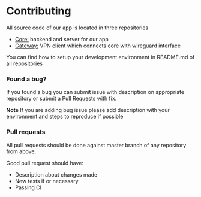 # Contributing

All source code of our app is located in three repositories

* [Core:](https://github.com/DefGuard/defguard) backend and server for our app
* [Gateway:](https://github.com/DefGuard/wireguard-gateway) VPN client which connects core with wireguard interface

You can find how to setup your development environment in README.md of all repositories

### Found a bug?

If you found a bug you can submit issue with description on appropriate repository or submit a Pull Requests with fix.

**Note** If you are adding bug issue please add description with your environment and steps to reproduce if possible

### Pull requests

All pull requests should be done against master branch of any repository from above.

Good pull request should have:

* Description about changes made
* New tests if or necessary
* Passing CI




